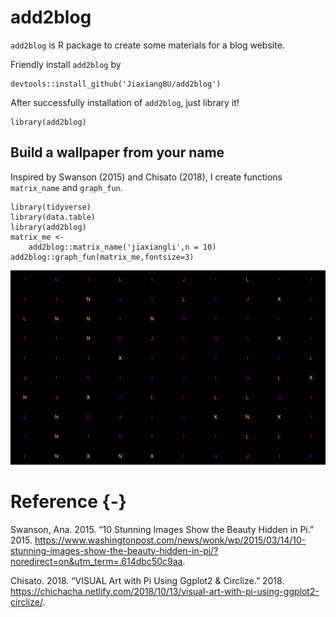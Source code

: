 # add2blog

`add2blog` is R package to create some materials for a blog website.

Friendly install `add2blog` by 

```
devtools::install_github('JiaxiangBU/add2blog')
```

After successfully installation of `add2blog`, just library it!

```
library(add2blog)
```

## Build a wallpaper from your name

Inspired by Swanson (2015) and Chisato (2018), I create functions `matrix_name` and `graph_fun`.

```
library(tidyverse)
library(data.table)
library(add2blog)
matrix_me <- 
    add2blog::matrix_name('jiaxiangli',n = 10)
add2blog::graph_fun(matrix_me,fontsize=3)
```

![](https://github.com/JiaxiangBU/picbackup/blob/master/add2blog_sample_wallpaper.png?raw=true)

# Reference {-}

Swanson, Ana. 2015. “10 Stunning Images Show the Beauty Hidden in Pi.” 2015. https://www.washingtonpost.com/news/wonk/wp/2015/03/14/10-stunning-images-show-the-beauty-hidden-in-pi/?noredirect=on&utm_term=.614dbc50c9aa.

Chisato. 2018. “VISUAL Art with Pi Using Ggplot2 & Circlize.” 2018. https://chichacha.netlify.com/2018/10/13/visual-art-with-pi-using-ggplot2-circlize/.










